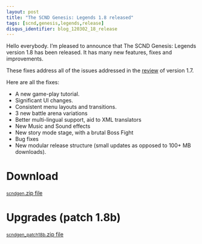 ```yaml
---
layout: post
title: "The SCND Genesis: Legends 1.8 released"
tags: [scnd,genesis,legends,release]
disqus_identifier: blog_120302_18_release
---
```

Hello everybody. I’m pleased to announce that The SCND Genesis: Legends version 1.8 has been released.
It has many new features, fixes and improvements. 

These fixes address all of the issues addressed in the [review](https://subiyacryolite.github.io/2012/2/28/the_scnd_genesis_legends_1_7_reviewed.html) of version 1.7.

Here are all the fixes:
- A new game-play tutorial.
- Significant UI changes.
- Consistent menu layouts and transitions.
- 3 new battle arena variations
- Better multi-lingual support, aid to XML translators
- New Music and Sound effects
- New story mode stage, with a brutal Boss Fight
- Bug fixes
- New modular release structure (small updates as opposed to 100+ MB downloads).

# Download
<aside>
<a href="http://sourceforge.net/projects/scndgen/files/executable/scndgen.zip/download" class="button" target="_blank"><small>scndgen</small>.zip file</a>
</aside>

# Upgrades (patch 1.8b)
<aside>
<a href="http://www.scndgen.com/downloads/scndgen_patch18b.zip" class="button" target="_blank"><small>scndgen_patch18b</small>.zip file</a>
</aside>
